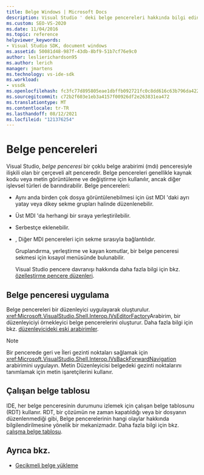 ```yaml
---
title: Belge Windows | Microsoft Docs
description: Visual Studio ' deki belge pencereleri hakkında bilgi edinin ve bunları nasıl uygulayacağınızı ve çalışan belge tablosunun (rdt) durumlarını nasıl izlediğini öğrenin.
ms.custom: SEO-VS-2020
ms.date: 11/04/2016
ms.topic: reference
helpviewer_keywords:
- Visual Studio SDK, document windows
ms.assetid: 50081d48-987f-43db-8bf9-51b7cf76e9c0
author: leslierichardson95
ms.author: lerich
manager: jmartens
ms.technology: vs-ide-sdk
ms.workload:
- vssdk
ms.openlocfilehash: fc3fc77d895805eae1dbffb092721fc0c8dd616c63b796da42205e1e65c42ea9
ms.sourcegitcommit: c72b2f603e1eb3a4157f00926df2e263831ea472
ms.translationtype: MT
ms.contentlocale: tr-TR
ms.lasthandoff: 08/12/2021
ms.locfileid: "121376254"
---
```

# <a name="document-windows"></a>Belge pencereleri
Visual Studio, *belge penceresi* bir çoklu belge arabirimi (mdı) penceresiyle ilişkili olan bir çerçeveli alt penceredir. Belge pencereleri genellikle kaynak kodu veya metin görüntüleme ve değiştirme için kullanılır, ancak diğer işlevsel türleri de barındırabilir. Belge pencereleri:

- Aynı anda birden çok dosya görüntülenebilmesi için üst MDI 'daki ayrı yatay veya dikey sekme grupları halinde düzenlenebilir.

- Üst MDI 'da herhangi bir sıraya yerleştirilebilir.

- Serbestçe eklenebilir.

- , Diğer MDI pencereleri için sekme sırasıyla bağlantılıdır.

  Gruplandırma, yerleştirme ve kayan komutlar, bir belge penceresi sekmesi için kısayol menüsünde bulunabilir.

  Visual Studio pencere davranışı hakkında daha fazla bilgi için bkz. [özelleştirme pencere düzenleri](../../ide/customizing-window-layouts-in-visual-studio.md).

## <a name="document-window-implementation"></a>Belge penceresi uygulama
 Belge pencereleri bir düzenleyici uygulayarak oluşturulur. <xref:Microsoft.VisualStudio.Shell.Interop.IVsEditorFactory>Arabirim, bir düzenleyiciyi örnekleyici belge pencerelerini oluşturur. Daha fazla bilgi için bkz. [düzenleyicideki eski arabirimler](/previous-versions/visualstudio/visual-studio-2015/extensibility/legacy-interfaces-in-the-editor?preserve-view=true&view=vs-2015).

> [!NOTE]
> Bir pencerede geri ve İleri gezinti noktaları sağlamak için <xref:Microsoft.VisualStudio.Shell.Interop.IVsBackForwardNavigation> arabirimini uygulayın. Metin Düzenleyicisi belgedeki gezinti noktalarını tanımlamak için metin işaretçilerini kullanır.

## <a name="the-running-document-table"></a>Çalışan belge tablosu
 IDE, her belge penceresinin durumunu izlemek için çalışan belge tablosunu (RDT) kullanır. RDT, bir çözümün ne zaman kapatıldığı veya bir dosyanın düzenlenmediği gibi, Belge pencerelerinin hangi olaylar hakkında bilgilendirilmesine yönelik bir mekanizmadır. Daha fazla bilgi için bkz. [çalışma belge tablosu](../../extensibility/internals/running-document-table.md).

## <a name="see-also"></a>Ayrıca bkz.
- [Gecikmeli belge yükleme](../../extensibility/internals/delayed-document-loading.md)
